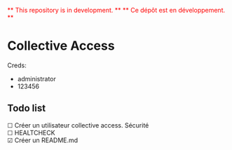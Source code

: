 <font color="red"> ** This repository is in development. ** </font>
<font color="red"> ** Ce dépôt est en développement. ** </font>

# Collective Access
Creds:
* administrator
* 123456

## Todo list
☐ Créer un utilisateur collective access. Sécurité<br>
☐ HEALTCHECK<br>
☑ Créer un README.md
